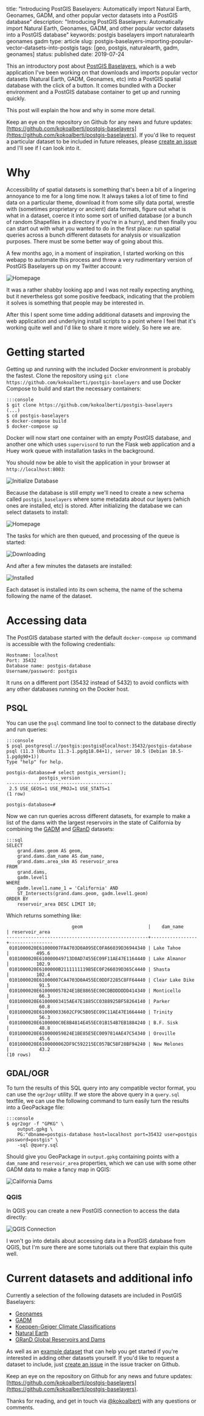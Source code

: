 title: "Introducing PostGIS Baselayers: Automatically import Natural Earth, Geonames, GADM, and other popular vector datasets into a PostGIS database"
description: "Introducing PostGIS Baselayers: Automatically import Natural Earth, Geonames, GADM, and other popular vector datasets into a PostGIS database"
keywords: postgis baselayers import naturalearth geonames gadm
type: article
slug: postgis-baselayers-importing-popular-vector-datasets-into-postgis
tags: [geo, postgis, naturalearth, gadm, geonames]
status: published
date: 2019-07-24


This an introductory post about [PostGIS Baselayers](https://github.com/kokoalberti/postgis-baselayers), which is a web application I've been working on that downloads and imports popular vector datasets (Natural Earth, GADM, Geonames, etc) into a PostGIS spatial database with the click of a button. It comes bundled with a Docker environment and a PostGIS database container to get up and running quickly. 

This post will explain the how and why in some more detail.

Keep an eye on the repository on Github for any news and future updates: [https://github.com/kokoalberti/postgis-baselayers](https://github.com/kokoalberti/postgis-baselayers). If you'd like to request a particular dataset to be included in future releases, please [create an issue](https://github.com/kokoalberti/postgis-baselayers/issues) and I'll see if I can look into it.

# Why

Accessibility of spatial datasets is something that's been a bit of a lingering annoyance to me for a long time now. It always takes a lot of time to find data on a particular theme, download it from some silly data portal, wrestle with (sometimes proprietary or ancient) data formats, figure out what is what in a dataset, coerce it into some sort of unified database (or a bunch of random Shapefiles in a directory if you're in a hurry), and then finally you can start out with what you wanted to do in the first place: run spatial queries across a bunch different datasets for analysis or visualization purposes. There must be some better way of going about this.

A few months ago, in a moment of inspiration, I started working on this webapp to automate this process and threw a very rudimentary version of PostGIS Baselayers up on my Twitter account:

![Homepage](./twitter.png)

It was a rather shabby looking app and I was not really expecting anything, but it nevertheless got some positive feedback, indicating that the problem it solves is something that people may be interested in.

After this I spent some time adding additional datasets and improving the web application and underlying install scripts to a point where I feel that it's working quite well and I'd like to share it more widely. So here we are.

# Getting started

Getting up and running with the included Docker environment is probably the fastest. Clone the repository using `git clone https://github.com/kokoalberti/postgis-baselayers` and use Docker Compose to build and start the necessary containers:

    :::console
    $ git clone https://github.com/kokoalberti/postgis-baselayers
    (...)
    $ cd postgis-baselayers
    $ docker-compose build
    $ docker-compose up

Docker will now start one container with an empty PostGIS database, and another one which uses `supervisord` to run the Flask web application and a Huey work queue with installation tasks in the background.

You should now be able to visit the application in your browser at `http://localhost:8003`:

![Initialize Database](./initialize.png)

Because the database is still empty we'll need to create a new schema called `postgis_baselayers` where some metadata about our layers (which ones are installed, etc) is stored. After initializing the database we can select datasets to install:

![Homepage](./homepage.png)

The tasks for which are then queued, and processing of the queue is started:

![Downloading](./downloading.png)

And after a few minutes the datasets are installed:

![Installed](./installed.png)

Each dataset is installed into its own schema, the name of the schema following the name of the dataset. 

# Accessing data

The PostGIS database started with the default `docker-compose up` command is accessible with the following credentials:

    Hostname: localhost
    Port: 35432
    Database name: postgis-database
    Username/password: postgis

It runs on a different port (35432 instead of 5432) to avoid conflicts with any other databases running on the Docker host. 

## PSQL

You can use the `psql` command line tool to connect to the database directly and run queries:

    :::console
    $ psql postgresql://postgis:postgis@localhost:35432/postgis-database
    psql (11.3 (Ubuntu 11.3-1.pgdg18.04+1), server 10.5 (Debian 10.5-1.pgdg90+1))
    Type "help" for help.

    postgis-database=# select postgis_version();
                postgis_version            
    ---------------------------------------
     2.5 USE_GEOS=1 USE_PROJ=1 USE_STATS=1
    (1 row)

    postgis-database=#

Now we can run queries across different datasets, for example to make a list of the dams with the largest reservoirs in the state of California by combining the [GADM](https://github.com/kokoalberti/postgis-baselayers/tree/master/app/datasets/gadm) and [GRanD](https://github.com/kokoalberti/postgis-baselayers/tree/master/app/datasets/grand) datasets:

    :::sql
    SELECT 
        grand.dams.geom AS geom, 
        grand.dams.dam_name AS dam_name,
        grand.dams.area_skm AS reservoir_area
    FROM 
        grand.dams, 
        gadm.level1
    WHERE 
        gadm.level1.name_1 = 'California' AND 
        ST_Intersects(grand.dams.geom, gadm.level1.geom)
    ORDER BY 
        reservoir_area DESC LIMIT 10;

Which returns something like:

                            geom                        |    dam_name     | reservoir_area 
    ----------------------------------------------------+-----------------+----------------
     0101000020E61000007FA4703D0A095EC0FA66039D36944340 | Lake Tahoe      |          495.6
     0101000020E610000049713D0AD7455EC09F11AE47E1164440 | Lake Almanor    |          102.9
     0101000020E6100000B2111111119B5EC0F266039D365C4440 | Shasta          |          102.4
     0101000020E61000007CA4703D0A455EC0DDF2285C8FF64440 | Clear Lake Dike |           91.5
     0101000020E610000057824E1BE8865EC00CDBDDDDDD414340 | Monticello      |           66.3
     0101000020E61000003415AE47E1885CC0388925BF58264140 | Parker          |           60.8
     0101000020E610000033602CF9C5B05EC09C11AE47E1664440 | Trinity         |           56.3
     0101000020E6100000C0E8B4814E455EC01B154B7EB1884240 | B.F. Sisk       |           48.8
     0101000020E610000059824E1BE85E5EC0097814AE47C54340 | Oroville        |           45.6
     0101000020E6100000062DF9C592215EC057BC58F28BF94240 | New Melones     |           43.2
    (10 rows)

## GDAL/OGR

To turn the results of this SQL query into any compatible vector format, you can use the `ogr2ogr` utility. If we store the above query in a `query.sql` textfile, we can use the following command to turn easily turn the results into a GeoPackage file:

    :::console
    $ ogr2ogr -f "GPKG" \
        output.gpkg \
        PG:"dbname=postgis-database host=localhost port=35432 user=postgis password=postgis" \
        -sql @query.sql

Should give you GeoPackage in `output.gpkg` containing points with a `dam_name` and `reservoir_area` properties, which we can use with some other GADM data to make a fancy map in QGIS:

![California Dams](./california.png)

### QGIS 

In QGIS you can create a new PostGIS connection to access the data directly:

![QGIS Connection](./qgisconnect.png)

I won't go into details about accessing data in a PostGIS database from QGIS, but I'm sure there are some tutorials out there that explain this quite well.

# Current datasets and additional info

Currently a selection of the following datasets are included in PostGIS Baselayers:

* [Geonames](https://github.com/kokoalberti/postgis-baselayers/tree/master/app/datasets/geonames/)
* [GADM](https://github.com/kokoalberti/postgis-baselayers/tree/master/app/datasets/gadm/)
* [Koeppen-Geiger Climate Classifications](https://github.com/kokoalberti/postgis-baselayers/tree/master/app/datasets/koeppengeiger/)
* [Natural Earth](https://github.com/kokoalberti/postgis-baselayers/tree/master/app/datasets/naturalearth/)
* [GRanD Global Reservoirs and Dams](https://github.com/kokoalberti/postgis-baselayers/tree/master/app/datasets/grand/)

As well as an [example dataset](https://github.com/kokoalberti/postgis-baselayers/tree/master/app/datasets/example/) that can help you get started if you're interested in adding other datasets yourself. If you'd like to request a dataset to include, just [create an issue](https://github.com/kokoalberti/postgis-baselayers/issues) in the issue tracker on Github.

Keep an eye on the repository on Github for any news and future updates: [https://github.com/kokoalberti/postgis-baselayers](https://github.com/kokoalberti/postgis-baselayers).

Thanks for reading, and get in touch via [@kokoalberti](https://twitter.com/kokoalberti) with any questions or comments.